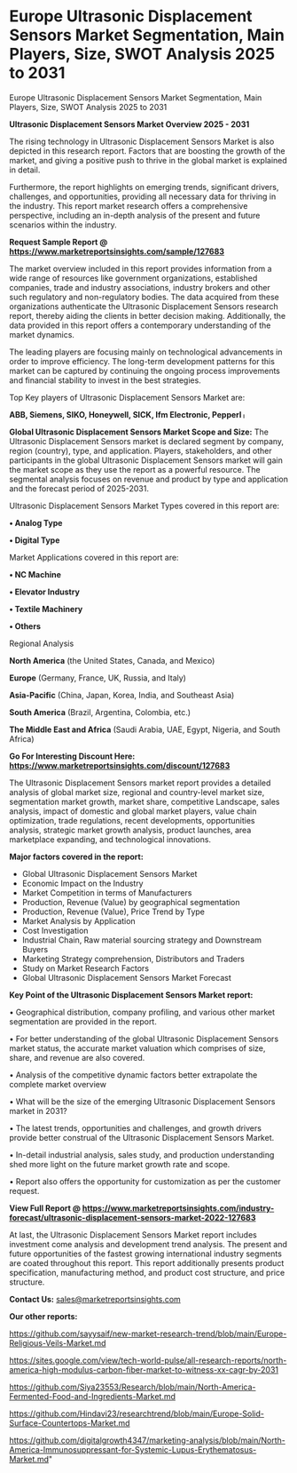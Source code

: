 # Europe Ultrasonic Displacement Sensors Market Segmentation, Main Players, Size, SWOT Analysis 2025 to 2031
Europe Ultrasonic Displacement Sensors Market Segmentation, Main Players, Size, SWOT Analysis 2025 to 2031

<Strong> Ultrasonic Displacement Sensors Market Overview 2025 - 2031</strong>

The rising technology in Ultrasonic Displacement Sensors Market is also depicted in this research report. Factors that are boosting the growth of the market, and giving a positive push to thrive in the global market is explained in detail.

Furthermore, the report highlights on emerging trends, significant drivers, challenges, and opportunities, providing all necessary data for thriving in the industry. This report market research offers a comprehensive perspective, including an in-depth analysis of the present and future scenarios within the industry.

<strong>Request Sample Report @ <a href=https://www.marketreportsinsights.com/sample/127683>https://www.marketreportsinsights.com/sample/127683</a></strong>

The market overview included in this report provides information from a wide range of resources like government organizations, established companies, trade and industry associations, industry brokers and other such regulatory and non-regulatory bodies. The data acquired from these organizations authenticate the Ultrasonic Displacement Sensors research report, thereby aiding the clients in better decision making. Additionally, the data provided in this report offers a contemporary understanding of the market dynamics.

The leading players are focusing mainly on technological advancements in order to improve efficiency. The long-term development patterns for this market can be captured by continuing the ongoing process improvements and financial stability to invest in the best strategies.

Top Key players of Ultrasonic Displacement Sensors Market are:

<strong>ABB, Siemens, SIKO, Honeywell, SICK, Ifm Electronic, Pepperlᛧ</strong>

<strong><b>Global Ultrasonic Displacement Sensors Market Scope and Size:</b></strong>
The Ultrasonic Displacement Sensors market is declared segment by company, region (country), type, and application. Players, stakeholders, and other participants in the global Ultrasonic Displacement Sensors market will gain the market scope as they use the report as a powerful resource. The segmental analysis focuses on revenue and product by type and application and the forecast period of 2025-2031.

Ultrasonic Displacement Sensors Market Types covered in this report are:

<strong>• Analog Type

• Digital Type</strong>

Market Applications covered in this report are:

<strong>• NC Machine

• Elevator Industry

• Textile Machinery

• Others</strong> 

Regional Analysis

<strong>North America</strong> (the United States, Canada, and Mexico)

<strong>Europe</strong> (Germany, France, UK, Russia, and Italy)

<strong>Asia-Pacific</strong> (China, Japan, Korea, India, and Southeast Asia)

<strong>South America</strong> (Brazil, Argentina, Colombia, etc.)

<strong>The Middle East and Africa</strong> (Saudi Arabia, UAE, Egypt, Nigeria, and South Africa)

<strong>Go For Interesting Discount Here: <a href=https://www.marketreportsinsights.com/discount/127683>https://www.marketreportsinsights.com/discount/127683</a></strong>

The Ultrasonic Displacement Sensors market report provides a detailed analysis of global market size, regional and country-level market size, segmentation market growth, market share, competitive Landscape, sales analysis, impact of domestic and global market players, value chain optimization, trade regulations, recent developments, opportunities analysis, strategic market growth analysis, product launches, area marketplace expanding, and technological innovations.

<strong><b>Major factors covered in the report:</b></strong>
<ul>
  <li>Global Ultrasonic Displacement Sensors Market </li>
  <li>Economic Impact on the Industry</li>
  <li>Market Competition in terms of Manufacturers</li>
  <li>Production, Revenue (Value) by geographical segmentation</li>
  <li>Production, Revenue (Value), Price Trend by Type</li>
  <li>Market Analysis by Application</li>
  <li>Cost Investigation</li>
  <li>Industrial Chain, Raw material sourcing strategy and Downstream Buyers</li>
  <li>Marketing Strategy comprehension, Distributors and Traders</li>
  <li>Study on Market Research Factors</li>
  <li>Global Ultrasonic Displacement Sensors Market Forecast</li>
</ul>

<strong><b>Key Point of the Ultrasonic Displacement Sensors Market report:</b></strong>

• Geographical distribution, company profiling, and various other market segmentation are provided in the report.

• For better understanding of the global Ultrasonic Displacement Sensors market status, the accurate market valuation which comprises of size, share, and revenue are also covered.

• Analysis of the competitive dynamic factors better extrapolate the complete market overview

• What will be the size of the emerging Ultrasonic Displacement Sensors market in 2031?

• The latest trends, opportunities and challenges, and growth drivers provide better construal of the Ultrasonic Displacement Sensors Market.

• In-detail industrial analysis, sales study, and production understanding shed more light on the future market growth rate and scope.

• Report also offers the opportunity for customization as per the customer request.

<strong><b>View Full Report @ <a href=https://www.marketreportsinsights.com/industry-forecast/ultrasonic-displacement-sensors-market-2022-127683>https://www.marketreportsinsights.com/industry-forecast/ultrasonic-displacement-sensors-market-2022-127683</a></b></strong>


At last, the Ultrasonic Displacement Sensors Market report includes investment come analysis and development trend analysis. The present and future opportunities of the fastest growing international industry segments are coated throughout this report. This report additionally presents product specification, manufacturing method, and product cost structure, and price structure.

<strong>Contact Us:</strong>
sales@marketreportsinsights.com

<strong>Our other reports:</strong>

<a href=https://github.com/sayysaif/new-market-research-trend/blob/main/Europe-Religious-Veils-Market.md>https://github.com/sayysaif/new-market-research-trend/blob/main/Europe-Religious-Veils-Market.md</a>

<a href=https://sites.google.com/view/tech-world-pulse/all-research-reports/north-america-high-modulus-carbon-fiber-market-to-witness-xx-cagr-by-2031>https://sites.google.com/view/tech-world-pulse/all-research-reports/north-america-high-modulus-carbon-fiber-market-to-witness-xx-cagr-by-2031</a>

<a href=https://github.com/Siya23553/Research/blob/main/North-America-Fermented-Food-and-Ingredients-Market.md>https://github.com/Siya23553/Research/blob/main/North-America-Fermented-Food-and-Ingredients-Market.md</a>

<a href=https://github.com/Hindavi23/researchtrend/blob/main/Europe-Solid-Surface-Countertops-Market.md>https://github.com/Hindavi23/researchtrend/blob/main/Europe-Solid-Surface-Countertops-Market.md</a>

<a href=https://github.com/digitalgrowth4347/marketing-analysis/blob/main/North-America-Immunosuppressant-for-Systemic-Lupus-Erythematosus-Market.md>https://github.com/digitalgrowth4347/marketing-analysis/blob/main/North-America-Immunosuppressant-for-Systemic-Lupus-Erythematosus-Market.md</a>"

